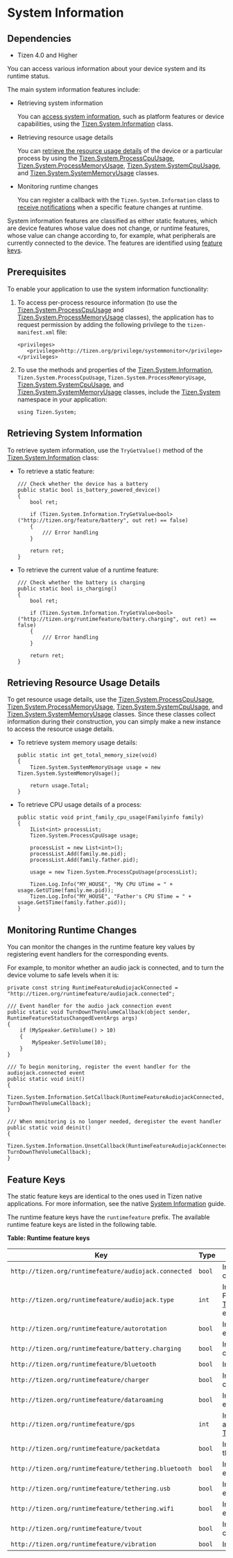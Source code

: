 # System Information
## Dependencies
-   Tizen 4.0 and Higher

You can access various information about your device system and its runtime status.

The main system information features include:

-   Retrieving system information

    You can [access system information](#information), such as platform features or device capabilities, using the [Tizen.System.Information](https://developer.tizen.org/dev-guide/csapi/api/Tizen.System.Information.html) class.

- Retrieving resource usage details

    You can [retrieve the resource usage details](#usage) of the device or a particular process by using the [Tizen.System.ProcessCpuUsage](https://developer.tizen.org/dev-guide/csapi/api/Tizen.System.ProcessCpuUsage.html), [Tizen.System.ProcessMemoryUsage](https://developer.tizen.org/dev-guide/csapi/api/Tizen.System.ProcessMemoryUsage.html), [Tizen.System.SystemCpuUsage](https://developer.tizen.org/dev-guide/csapi/api/Tizen.System.SystemCpuUsage.html), and [Tizen.System.SystemMemoryUsage](https://developer.tizen.org/dev-guide/csapi/api/Tizen.System.SystemMemoryUsage.html) classes.

- Monitoring runtime changes

    You can register a callback with the `Tizen.System.Information` class to [receive notifications](#callback) when a specific feature changes at runtime.

System information features are classified as either static features, which are device features whose value does not change, or runtime features, whose value can change according to, for example, what peripherals are currently connected to the device. The features are identified using [feature keys](#runtimefeaturekey).


## Prerequisites

To enable your application to use the system information functionality:

1.  To access per-process resource information (to use the [Tizen.System.ProcessCpuUsage](https://developer.tizen.org/dev-guide/csapi/api/Tizen.System.ProcessCpuUsage.html) and [Tizen.System.ProcessMemoryUsage](https://developer.tizen.org/dev-guide/csapi/api/Tizen.System.ProcessMemoryUsage.html) classes), the application has to request permission by adding the following privilege to the `tizen-manifest.xml` file:

    ``` 
    <privileges>
       <privilege>http://tizen.org/privilege/systemmonitor</privilege>
    </privileges>
    ```

2. To use the methods and properties of the [Tizen.System.Information](https://developer.tizen.org/dev-guide/csapi/api/Tizen.System.Information.html), `Tizen.System.ProcessCpuUsage`, `Tizen.System.ProcessMemoryUsage`, [Tizen.System.SystemCpuUsage](https://developer.tizen.org/dev-guide/csapi/api/Tizen.System.SystemCpuUsage.html), and [Tizen.System.SystemMemoryUsage](https://developer.tizen.org/dev-guide/csapi/api/Tizen.System.SystemMemoryUsage.html) classes, include the [Tizen.System](https://developer.tizen.org/dev-guide/csapi/api/Tizen.System.html) namespace in your application:

    ``` 
    using Tizen.System;
    ```

<a name="information"></a>
## Retrieving System Information 

To retrieve system information, use the `TryGetValue()` method of the [Tizen.System.Information](https://developer.tizen.org/dev-guide/csapi/api/Tizen.System.Information.html) class:

-   To retrieve a static feature:

    ``` 
    /// Check whether the device has a battery
    public static bool is_battery_powered_device()
    {
        bool ret;

        if (Tizen.System.Information.TryGetValue<bool>("http://tizen.org/feature/battery", out ret) == false)
        {
            /// Error handling
        }

        return ret;
    }
    ```

- To retrieve the current value of a runtime feature:

    ``` 
    /// Check whether the battery is charging
    public static bool is_charging()
    {
        bool ret;

        if (Tizen.System.Information.TryGetValue<bool>("http://tizen.org/runtimefeature/battery.charging", out ret) == false)
        {
            /// Error handling
        }

        return ret;
    }
    ```

<a name="usage"></a>
## Retrieving Resource Usage Details 

To get resource usage details, use the [Tizen.System.ProcessCpuUsage](https://developer.tizen.org/dev-guide/csapi/api/Tizen.System.ProcessCpuUsage.html), [Tizen.System.ProcessMemoryUsage](https://developer.tizen.org/dev-guide/csapi/api/Tizen.System.ProcessMemoryUsage.html), [Tizen.System.SystemCpuUsage](https://developer.tizen.org/dev-guide/csapi/api/Tizen.System.SystemCpuUsage.html), and [Tizen.System.SystemMemoryUsage](https://developer.tizen.org/dev-guide/csapi/api/Tizen.System.SystemMemoryUsage.html) classes. Since these classes collect information during their construction, you can simply make a new instance to access the resource usage details.

-   To retrieve system memory usage details:

    ``` 
    public static int get_total_memory_size(void)
    {
        Tizen.System.SystemMemoryUsage usage = new Tizen.System.SystemMemoryUsage();

        return usage.Total;
    }
    ```

- To retrieve CPU usage details of a process:

    ``` 
    public static void print_family_cpu_usage(Familyinfo family)
    {
        IList<int> processList;
        Tizen.System.ProcessCpuUsage usage;

        processList = new List<int>();
        processList.Add(family.me.pid);
        processList.Add(family.father.pid);

        usage = new Tizen.System.ProcessCpuUsage(processList);

        Tizen.Log.Info("MY_HOUSE", "My CPU UTime = " + usage.GetUTime(family.me.pid));
        Tizen.Log.Info("MY_HOUSE", "Father's CPU STime = " + usage.GetSTime(family.father.pid));
    }
    ```

<a name="callback"></a>
## Monitoring Runtime Changes 

You can monitor the changes in the runtime feature key values by registering event handlers for the corresponding events.

For example, to monitor whether an audio jack is connected, and to turn the device volume to safe levels when it is:

``` 
private const string RuntimeFeatureAudiojackConnected = "http://tizen.org/runtimefeature/audiojack.connected";

/// Event handler for the audio jack connection event
public static void TurnDownTheVolumeCallback(object sender, RuntimeFeatureStatusChangedEventArgs args)
{
    if (MySpeaker.GetVolume() > 10)
    {
        MySpeaker.SetVolume(10);
    }
}

/// To begin monitoring, register the event handler for the audiojack.connected event
public static void init()
{
    Tizen.System.Information.SetCallback(RuntimeFeatureAudiojackConnected, TurnDownTheVolumeCallback);
}

/// When monitoring is no longer needed, deregister the event handler
public static void deinit()
{
    Tizen.System.Information.UnsetCallback(RuntimeFeatureAudiojackConnected, TurnDownTheVolumeCallback);
}
```

<a name="runtimefeaturekey"></a>
## Feature Keys 

The static feature keys are identical to the ones used in Tizen native applications. For more information, see the native [System Information](../../native/device/system_n.htm#feature) guide.

The runtime feature keys have the `runtimefeature` prefix. The available runtime feature keys are listed in the following table.

**Table: Runtime feature keys**

| Key                                      | Type   | Description                              |
| ---------------------------------------- | ------ | ---------------------------------------- |
| `http://tizen.org/runtimefeature/audiojack.connected` | `bool` | Indicates whether an audio jack is connected. |
| `http://tizen.org/runtimefeature/audiojack.type` | `int`  | Indicates the audio jack connector type. For available values, see the [Tizen.System.AudioJackConnectionType](https://developer.tizen.org/dev-guide/csapi/api/Tizen.System.AudioJackConnectionType.html) enumeration. |
| `http://tizen.org/runtimefeature/autorotation` | `bool` | Indicates whether auto-rotation is enabled. |
| `http://tizen.org/runtimefeature/battery.charging` | `bool` | Indicates whether the battery is currently charging. |
| `http://tizen.org/runtimefeature/bluetooth` | `bool` | Indicates whether Bluetooth is enabled.  |
| `http://tizen.org/runtimefeature/charger` | `bool` | Indicates whether a charger is connected. |
| `http://tizen.org/runtimefeature/dataroaming` | `bool` | Indicates whether data roaming is enabled. |
| `http://tizen.org/runtimefeature/gps`    | `int`  | Indicates the current GPS status. For available values, see the [Tizen.System.GpsStatus](https://developer.tizen.org/dev-guide/csapi/api/Tizen.System.GpsStatus.html) enumeration. |
| `http://tizen.org/runtimefeature/packetdata` | `bool` | Indicates whether packet data is enabled through the 3G network. |
| `http://tizen.org/runtimefeature/tethering.bluetooth` | `bool` | Indicates whether Bluetooth tethering is enabled. |
| `http://tizen.org/runtimefeature/tethering.usb` | `bool` | Indicates whether USB tethering is enabled. |
| `http://tizen.org/runtimefeature/tethering.wifi` | `bool` | Indicates whether a Wi-Fi hotspot is enabled. |
| `http://tizen.org/runtimefeature/tvout`  | `bool` | Indicates whether the TV out is connected. |
| `http://tizen.org/runtimefeature/vibration` | `bool` | Indicates whether vibration is enabled.  |

